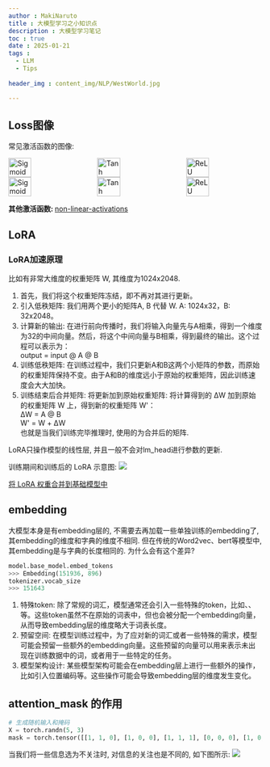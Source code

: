 ```yaml
---
author : MakiNaruto
title : 大模型学习之小知识点
description : 大模型学习笔记
toc : true
date : 2025-01-21
tags : 
  - LLM
  - Tips
  
header_img : content_img/NLP/WestWorld.jpg

---
```

## Loss图像
常见激活函数的图像:

<div style="display: flex; justify-content: space-between;">
<img src="https://pytorch.org/docs/stable/_images/Sigmoid.png" width="30%" title="Sigmoid">
<img src="https://pytorch.org/docs/stable/_images/Tanh.png" width="30%" title="Tanh">
<img src="https://pytorch.org/docs/stable/_images/ReLU.png" width="30%" title="ReLU">
</div>

<div style="display: flex; justify-content: space-between;">
<img src="https://pytorch.org/docs/stable/_images/Sigmoid.png" width="30%" title="Sigmoid">
<img src="https://pytorch.org/docs/stable/_images/Tanh.png" width="30%" title="Tanh">
<img src="https://pytorch.org/docs/stable/_images/ReLU.png" width="30%" title="ReLU">
</div>

<b>其他激活函数: </b>[non-linear-activations](https://pytorch.org/docs/stable/nn.html#non-linear-activations-weighted-sum-nonlinearity)


## LoRA
### LoRA加速原理

比如有非常大维度的权重矩阵 W, 其维度为1024x2048.  

1. 首先，我们将这个权重矩阵冻结，即不再对其进行更新。
2. 引入低秩矩阵: 我们用两个更小的矩阵A, B 代替 W. A: 1024x32，B: 32x2048。
3. 计算新的输出: 在进行前向传播时，我们将输入向量先与A相乘，得到一个维度为32的中间向量。然后，将这个中间向量与B相乘，得到最终的输出。这个过程可以表示为：<br>
output = input @ A @ B
4. 训练低秩矩阵: 在训练过程中，我们只更新A和B这两个小矩阵的参数，而原始的权重矩阵保持不变。由于A和B的维度远小于原始的权重矩阵，因此训练速度会大大加快。
5. 训练结束后合并矩阵: 将更新加到原始权重矩阵: 将计算得到的 ΔW 加到原始的权重矩阵 W 上，得到新的权重矩阵 W'：<br>
ΔW = A @ B<br>
W' = W + ΔW<br>
也就是当我们训练完毕推理时, 使用的为合并后的矩阵.

LoRA只操作模型的线性层, 并且一般不会对lm_head进行参数的更新.

训练期间和训练后的 LoRA 示意图:
![](/content_img/NLP/LLM-PT/lora.png)


[将 LoRA 权重合并到基础模型中](https://huggingface.co/docs/peft/main/en/conceptual_guides/lora) 

## embedding
大模型本身是有embedding层的, 不需要去再加载一些单独训练的embedding了, 其embedding的维度和字典的维度不相同. 但在传统的Word2vec、bert等模型中, 其embedding是与字典的长度相同的. 为什么会有这个差异?

```python
model.base_model.embed_tokens
>>> Embedding(151936, 896)
tokenizer.vocab_size
>>> 151643
```

1.  特殊token: 除了常规的词汇，模型通常还会引入一些特殊的token，比如<PAD>、<UNK>、<CLS>等。这些token虽然不在原始的词表中，但也会被分配一个embedding向量，从而导致embedding层的维度略大于词表长度。
2. 预留空间: 在模型训练过程中，为了应对新的词汇或者一些特殊的需求，模型可能会预留一些额外的embedding向量。这些预留的向量可以用来表示未出现在训练数据中的词，或者用于一些特定的任务。
3. 模型架构设计: 某些模型架构可能会在embedding层上进行一些额外的操作，比如引入位置编码等。这些操作可能会导致embedding层的维度发生变化。

## attention_mask 的作用

```python
# 生成随机输入和掩码
X = torch.randn(5, 3)
mask = torch.tensor([[1, 1, 0], [1, 0, 0], [1, 1, 1], [0, 0, 0], [1, 0, 1]])
```

当我们将一些信息选为不关注时, 对信息的关注也是不同的, 如下图所示:
![](/content_img/NLP/LLM-PT/attention_mask.png)
